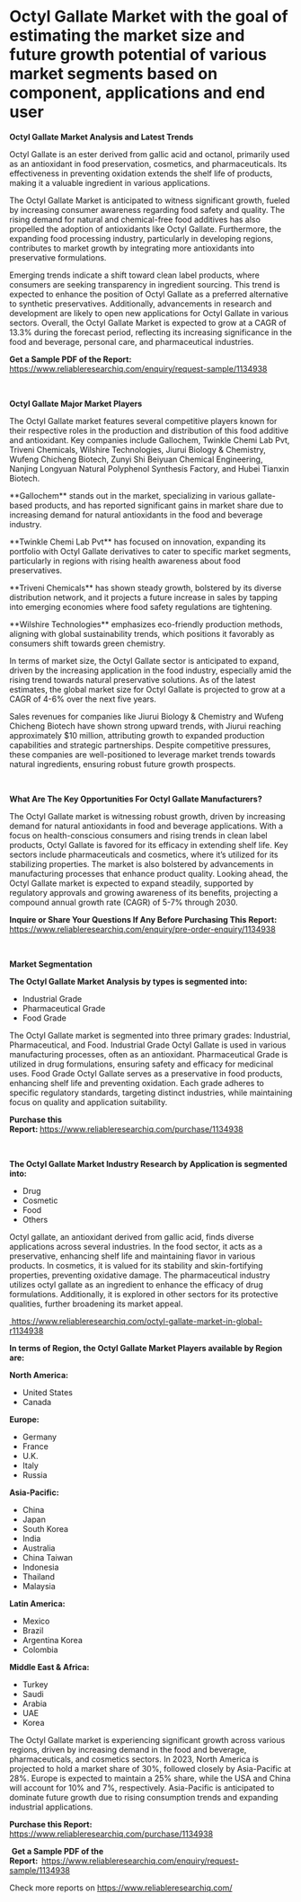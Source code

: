 <p><h1>Octyl Gallate Market with the goal of estimating the market size and future growth potential of various market segments based on component, applications and end user</h1></p><p><strong>Octyl Gallate Market Analysis and Latest Trends</strong></p>
<p><p>Octyl Gallate is an ester derived from gallic acid and octanol, primarily used as an antioxidant in food preservation, cosmetics, and pharmaceuticals. Its effectiveness in preventing oxidation extends the shelf life of products, making it a valuable ingredient in various applications.</p><p>The Octyl Gallate Market is anticipated to witness significant growth, fueled by increasing consumer awareness regarding food safety and quality. The rising demand for natural and chemical-free food additives has also propelled the adoption of antioxidants like Octyl Gallate. Furthermore, the expanding food processing industry, particularly in developing regions, contributes to market growth by integrating more antioxidants into preservative formulations.</p><p>Emerging trends indicate a shift toward clean label products, where consumers are seeking transparency in ingredient sourcing. This trend is expected to enhance the position of Octyl Gallate as a preferred alternative to synthetic preservatives. Additionally, advancements in research and development are likely to open new applications for Octyl Gallate in various sectors. Overall, the Octyl Gallate Market is expected to grow at a CAGR of 13.3% during the forecast period, reflecting its increasing significance in the food and beverage, personal care, and pharmaceutical industries.</p></p>
<p><strong>Get a Sample PDF of the Report:&nbsp;</strong> <a href="https://www.reliableresearchiq.com/enquiry/request-sample/1134938?utm_campaign=2325&utm_medium=2&utm_source=Github&utm_content=ia&utm_term=01042025&utm_id=octyl-gallate">https://www.reliableresearchiq.com/enquiry/request-sample/1134938</a></p>
<p>&nbsp;</p>
<p><strong>Octyl Gallate Major Market Players</strong></p>
<p><p>The Octyl Gallate market features several competitive players known for their respective roles in the production and distribution of this food additive and antioxidant. Key companies include Gallochem, Twinkle Chemi Lab Pvt, Triveni Chemicals, Wilshire Technologies, Jiurui Biology & Chemistry, Wufeng Chicheng Biotech, Zunyi Shi Beiyuan Chemical Engineering, Nanjing Longyuan Natural Polyphenol Synthesis Factory, and Hubei Tianxin Biotech.</p><p>**Gallochem** stands out in the market, specializing in various gallate-based products, and has reported significant gains in market share due to increasing demand for natural antioxidants in the food and beverage industry. </p><p>**Twinkle Chemi Lab Pvt** has focused on innovation, expanding its portfolio with Octyl Gallate derivatives to cater to specific market segments, particularly in regions with rising health awareness about food preservatives.</p><p>**Triveni Chemicals** has shown steady growth, bolstered by its diverse distribution network, and it projects a future increase in sales by tapping into emerging economies where food safety regulations are tightening.</p><p>**Wilshire Technologies** emphasizes eco-friendly production methods, aligning with global sustainability trends, which positions it favorably as consumers shift towards green chemistry.</p><p>In terms of market size, the Octyl Gallate sector is anticipated to expand, driven by the increasing application in the food industry, especially amid the rising trend towards natural preservative solutions. As of the latest estimates, the global market size for Octyl Gallate is projected to grow at a CAGR of 4-6% over the next five years.</p><p>Sales revenues for companies like Jiurui Biology & Chemistry and Wufeng Chicheng Biotech have shown strong upward trends, with Jiurui reaching approximately $10 million, attributing growth to expanded production capabilities and strategic partnerships. Despite competitive pressures, these companies are well-positioned to leverage market trends towards natural ingredients, ensuring robust future growth prospects.</p></p>
<p>&nbsp;</p>
<p><strong>What Are The Key Opportunities For Octyl Gallate Manufacturers?</strong></p>
<p><p>The Octyl Gallate market is witnessing robust growth, driven by increasing demand for natural antioxidants in food and beverage applications. With a focus on health-conscious consumers and rising trends in clean label products, Octyl Gallate is favored for its efficacy in extending shelf life. Key sectors include pharmaceuticals and cosmetics, where it’s utilized for its stabilizing properties. The market is also bolstered by advancements in manufacturing processes that enhance product quality. Looking ahead, the Octyl Gallate market is expected to expand steadily, supported by regulatory approvals and growing awareness of its benefits, projecting a compound annual growth rate (CAGR) of 5-7% through 2030.</p></p>
<p><strong>Inquire or Share Your Questions If Any Before Purchasing This Report:</strong> <a href="https://www.reliableresearchiq.com/enquiry/pre-order-enquiry/1134938?utm_campaign=2325&utm_medium=2&utm_source=Github&utm_content=ia&utm_term=01042025&utm_id=octyl-gallate">https://www.reliableresearchiq.com/enquiry/pre-order-enquiry/1134938</a></p>
<p>&nbsp;</p>
<p><strong>Market Segmentation</strong></p>
<p><strong>The Octyl Gallate Market Analysis by types is segmented into:</strong></p>
<p><ul><li>Industrial Grade</li><li>Pharmaceutical Grade</li><li>Food Grade</li></ul></p>
<p><p>The Octyl Gallate market is segmented into three primary grades: Industrial, Pharmaceutical, and Food. Industrial Grade Octyl Gallate is used in various manufacturing processes, often as an antioxidant. Pharmaceutical Grade is utilized in drug formulations, ensuring safety and efficacy for medicinal uses. Food Grade Octyl Gallate serves as a preservative in food products, enhancing shelf life and preventing oxidation. Each grade adheres to specific regulatory standards, targeting distinct industries, while maintaining focus on quality and application suitability.</p></p>
<p><strong>Purchase this Report:&nbsp;</strong><a href="https://www.reliableresearchiq.com/purchase/1134938?utm_campaign=2325&utm_medium=2&utm_source=Github&utm_content=ia&utm_term=01042025&utm_id=octyl-gallate">https://www.reliableresearchiq.com/purchase/1134938</a></p>
<p>&nbsp;</p>
<p><strong>The Octyl Gallate Market Industry Research by Application is segmented into:</strong></p>
<p><ul><li>Drug</li><li>Cosmetic</li><li>Food</li><li>Others</li></ul></p>
<p><p>Octyl gallate, an antioxidant derived from gallic acid, finds diverse applications across several industries. In the food sector, it acts as a preservative, enhancing shelf life and maintaining flavor in various products. In cosmetics, it is valued for its stability and skin-fortifying properties, preventing oxidative damage. The pharmaceutical industry utilizes octyl gallate as an ingredient to enhance the efficacy of drug formulations. Additionally, it is explored in other sectors for its protective qualities, further broadening its market appeal.</p></p>
<p><a href="https://www.reliableresearchiq.com/octyl-gallate-market-in-global-r1134938?utm_campaign=2325&utm_medium=2&utm_source=Github&utm_content=ia&utm_term=01042025&utm_id=octyl-gallate">&nbsp;https://www.reliableresearchiq.com/octyl-gallate-market-in-global-r1134938</a></p>
<p><strong>In terms of Region, the Octyl Gallate Market Players available by Region are:</strong></p>
<p>
    <p> <strong> North America: </strong>
        <ul>
            <li>United States</li>
            <li>Canada</li>
        </ul>
        </p> 
    <p> <strong> Europe: </strong>
        <ul>
            <li>Germany</li>
            <li>France</li>
            <li>U.K.</li>
            <li>Italy</li>
            <li>Russia</li>
        </ul>
        </p> 
    <p> <strong> Asia-Pacific: </strong>
        <ul>
            <li>China</li>
            <li>Japan</li>
            <li>South Korea</li>
            <li>India</li>
            <li>Australia</li>
            <li>China Taiwan</li>
            <li>Indonesia</li>
            <li>Thailand</li>
            <li>Malaysia</li>
        </ul>
        </p> 
    <p> <strong> Latin America: </strong>
        <ul>
            <li>Mexico</li>
            <li>Brazil</li>
            <li>Argentina Korea</li>
            <li>Colombia</li>
        </ul>
        </p> 
    <p> <strong> Middle East & Africa: </strong>
        <ul>
            <li>Turkey</li>
            <li>Saudi</li>
            <li>Arabia</li>
            <li>UAE</li>
            <li>Korea</li>
        </ul>
    </p>
    </p>
<p><p>The Octyl Gallate market is experiencing significant growth across various regions, driven by increasing demand in the food and beverage, pharmaceuticals, and cosmetics sectors. In 2023, North America is projected to hold a market share of 30%, followed closely by Asia-Pacific at 28%. Europe is expected to maintain a 25% share, while the USA and China will account for 10% and 7%, respectively. Asia-Pacific is anticipated to dominate future growth due to rising consumption trends and expanding industrial applications.</p></p>
<p><strong>Purchase this Report: </strong><a href="https://www.reliableresearchiq.com/purchase/1134938?utm_campaign=2325&utm_medium=2&utm_source=Github&utm_content=ia&utm_term=01042025&utm_id=octyl-gallate">https://www.reliableresearchiq.com/purchase/1134938</a></p>
<p>&nbsp;<strong>Get a Sample PDF of the Report:&nbsp;&nbsp;</strong><a href="https://www.reliableresearchiq.com/enquiry/request-sample/1134938?utm_campaign=2325&utm_medium=2&utm_source=Github&utm_content=ia&utm_term=01042025&utm_id=octyl-gallate">https://www.reliableresearchiq.com/enquiry/request-sample/1134938</a></p>
<p><strong></strong></p>
<p>Check more reports on <a href="https://www.reliableresearchiq.com/?utm_campaign=2325&utm_medium=2&utm_source=Github&utm_content=ia&utm_term=01042025&utm_id=octyl-gallate">https://www.reliableresearchiq.com/</a></p>